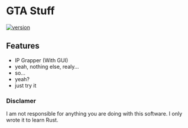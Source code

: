 # GTA Stuff

[![version](https://img.shields.io/badge/version-0.0.2-gree.svg)](https://semver.org)


## Features

- IP Grapper (With GUI)
- yeah, nothing else, realy...
- so...
- yeah?
- just try it

### Disclamer
I am not responsible for anything you are doing with this software. 
I only wrote it to learn Rust.
